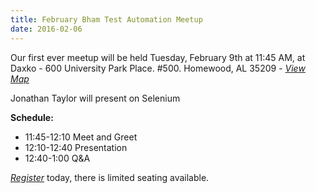 ```yaml
---
title: February Bham Test Automation Meetup
date: 2016-02-06
---
```


Our first ever meetup will be held Tuesday, February 9th at 11:45 AM, at Daxko - 600 University Park Place. #500. Homewood, AL 35209 - *[View Map](https://www.google.com/maps?hl=en&q=33.458841,-86.796378&sll=33.458841,-86.796378&z=13&markers=33.458841,-86.796378)*

Jonathan Taylor will present on Selenium

**Schedule:**
* 11:45-12:10 Meet and Greet
* 12:10-12:40 Presentation
* 12:40-1:00 Q&A

*[Register](https://www.eventbrite.com/e/birmingham-al-test-automation-meetup-tickets-20906728588)* today, there is limited seating available.
